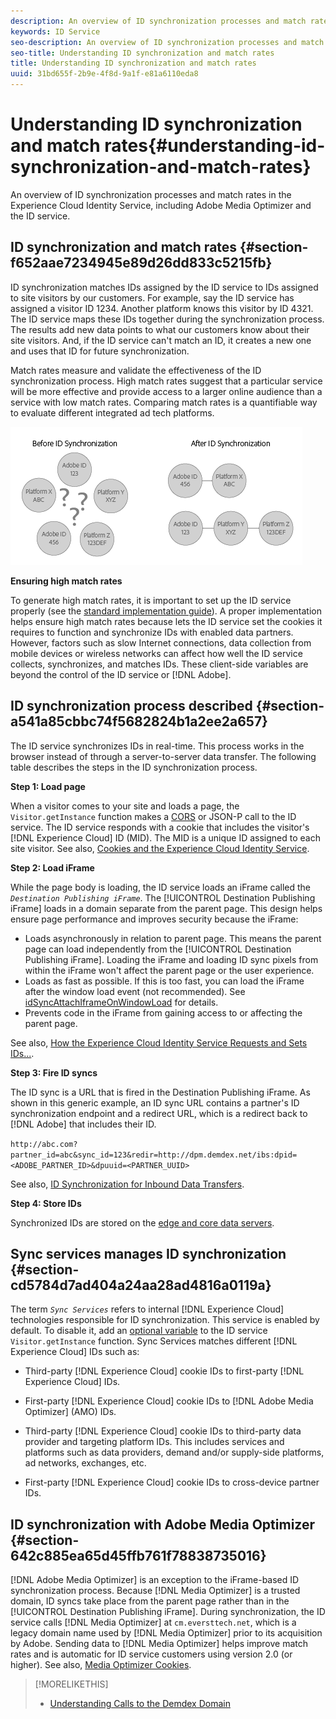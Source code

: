 ```yaml
---
description: An overview of ID synchronization processes and match rates in the Experience Cloud Identity Service, including Adobe Media Optimizer and the ID service.
keywords: ID Service
seo-description: An overview of ID synchronization processes and match rates in the Experience Cloud Identity Service, including Adobe Media Optimizer and the ID service.
seo-title: Understanding ID synchronization and match rates
title: Understanding ID synchronization and match rates
uuid: 31bd655f-2b9e-4f8d-9a1f-e81a6110eda8
---
```


# Understanding ID synchronization and match rates{#understanding-id-synchronization-and-match-rates}

An overview of ID synchronization processes and match rates in the Experience Cloud Identity Service, including Adobe Media Optimizer and the ID service.

## ID synchronization and match rates {#section-f652aae7234945e89d26dd833c5215fb}

ID synchronization matches IDs assigned by the ID service to IDs assigned to site visitors by our customers. For example, say the ID service has assigned a visitor ID 1234. Another platform knows this visitor by ID 4321. The ID service maps these IDs together during the synchronization process. The results add new data points to what our customers know about their site visitors. And, if the ID service can't match an ID, it creates a new one and uses that ID for future synchronization.

Match rates measure and validate the effectiveness of the ID synchronization process. High match rates suggest that a particular service will be more effective and provide access to a larger online audience than a service with low match rates. Comparing match rates is a quantifiable way to evaluate different integrated ad tech platforms.

![](assets/idsync2.png)

**Ensuring high match rates**

To generate high match rates, it is important to set up the ID service properly (see the [standard implementation guide](../implementation-guides/standard.md#concept-89cd0199a9634fc48644f2d61e3d2445)). A proper implementation helps ensure high match rates because lets the ID service set the cookies it requires to function and synchronize IDs with enabled data partners. However, factors such as slow Internet connections, data collection from mobile devices or wireless networks can affect how well the ID service collects, synchronizes, and matches IDs. These client-side variables are beyond the control of the ID service or [!DNL Adobe].

## ID synchronization process described {#section-a541a85cbbc74f5682824b1a2ee2a657}

The ID service synchronizes IDs in real-time. This process works in the browser instead of through a server-to-server data transfer. The following table describes the steps in the ID synchronization process.

**Step 1: Load page**

When a visitor comes to your site and loads a page, the `Visitor.getInstance` function makes a [CORS](../reference/cors.md#concept-6c280446990d46d88ba9da15d2dcc758) or JSON-P call to the ID service. The ID service responds with a cookie that includes the visitor's [!DNL Experience Cloud] ID (MID). The MID is a unique ID assigned to each site visitor. See also, [Cookies and the Experience Cloud Identity Service](../introduction/cookies.md).

**Step 2: Load iFrame**

While the page body is loading, the ID service loads an iFrame called the *`Destination Publishing iFrame`*. The [!UICONTROL Destination Publishing iFrame] loads in a domain separate from the parent page. This design helps ensure page performance and improves security because the iFrame:

* Loads asynchronously in relation to parent page. This means the parent page can load independently from the [!UICONTROL Destination Publishing iFrame]. Loading the iFrame and loading ID sync pixels from within the iFrame won't affect the parent page or the user experience. 
* Loads as fast as possible. If this is too fast, you can load the iFrame after the window load event (not recommended). See [idSyncAttachIframeOnWindowLoad](../library/function-vars/idsyncattachiframeonwindowload.md#reference-b86b7112e0814a4c82c4e24c158508f4) for details. 
* Prevents code in the iFrame from gaining access to or affecting the parent page.

See also, [How the Experience Cloud Identity Service Requests and Sets IDs...](../introduction/id-request.md#concept-2caacebb1d244402816760e9b8bcef6a).

**Step 3: Fire ID syncs**

The ID sync is a URL that is fired in the Destination Publishing iFrame. As shown in this generic example, an ID sync URL contains a partner's ID synchronization endpoint and a redirect URL, which is a redirect back to [!DNL Adobe] that includes their ID.

`http://abc.com?partner_id=abc&sync_id=123&redir=http://dpm.demdex.net/ibs:dpid=<ADOBE_PARTNER_ID>&dpuuid=<PARTNER_UUID>`

See also, [ID Synchronization for Inbound Data Transfers](https://marketing.adobe.com/resources/help/en_US/aam/c_id_sync_in.html).

**Step 4: Store IDs**

Synchronized IDs are stored on the [edge and core data servers](https://marketing.adobe.com/resources/help/en_US/aam/c_compedge.html).

## Sync services manages ID synchronization {#section-cd5784d7ad404a24aa28ad4816a0119a}

The term *`Sync Services`* refers to internal [!DNL Experience Cloud] technologies responsible for ID synchronization. This service is enabled by default. To disable it, add an [optional variable](../library/function-vars/disableidsync.md#reference-589d6b489ac64eddb5a7ff758945e414) to the ID service `Visitor.getInstance` function. Sync Services matches different [!DNL Experience Cloud] IDs such as:

* Third-party [!DNL Experience Cloud] cookie IDs to first-party [!DNL Experience Cloud] IDs. 

* First-party [!DNL Experience Cloud] cookie IDs to [!DNL Adobe Media Optimizer] (AMO) IDs. 

* Third-party [!DNL Experience Cloud] cookie IDs to third-party data provider and targeting platform IDs. This includes services and platforms such as data providers, demand and/or supply-side platforms, ad networks, exchanges, etc. 
* First-party [!DNL Experience Cloud] cookie IDs to cross-device partner IDs.

## ID synchronization with Adobe Media Optimizer {#section-642c885ea65d45ffb761f78838735016}

[!DNL Adobe Media Optimizer] is an exception to the iFrame-based ID synchronization process. Because [!DNL Media Optimizer] is a trusted domain, ID syncs take place from the parent page rather than in the [!UICONTROL Destination Publishing iFrame]. During synchronization, the ID service calls [!DNL Media Optimizer] at `cm.eversttech.net`, which is a legacy domain name used by [!DNL Media Optimizer] prior to its acquisition by Adobe. Sending data to [!DNL Media Optimizer] helps improve match rates and is automatic for ID service customers using version 2.0 (or higher). See also, [Media Optimizer Cookies](https://marketing.adobe.com/resources/help/en_US/whitepapers/cookies/cookies_media_optimizer.html). 

>[!MORELIKETHIS]
>
>* [Understanding Calls to the Demdex Domain](https://marketing.adobe.com/resources/help/en_US/aam/demdex-calls.html)
